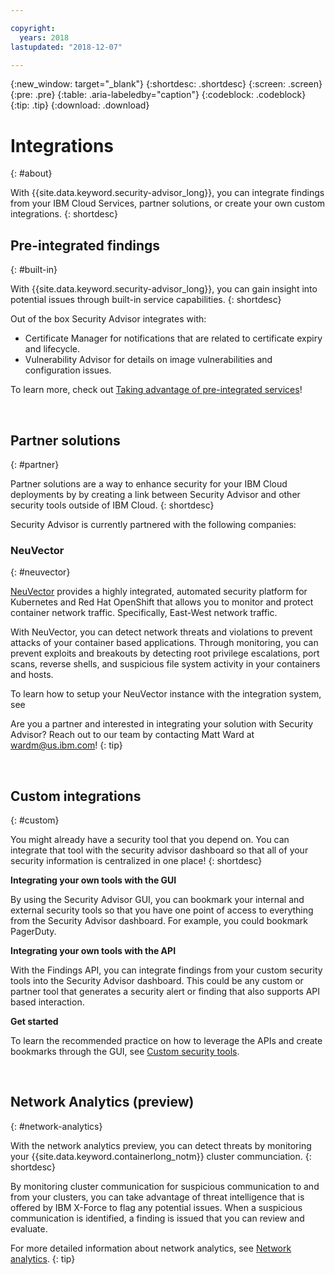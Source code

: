 ```yaml
---

copyright:
  years: 2018
lastupdated: "2018-12-07"

---
```


{:new_window: target="_blank"}
{:shortdesc: .shortdesc}
{:screen: .screen}
{:pre: .pre}
{:table: .aria-labeledby="caption"}
{:codeblock: .codeblock}
{:tip: .tip}
{:download: .download}

# Integrations
{: #about}

With {{site.data.keyword.security-advisor_long}}, you can integrate findings from your IBM Cloud Services, partner solutions, or create your own custom integrations.
{: shortdesc}


## Pre-integrated findings
{: #built-in}

With {{site.data.keyword.security-advisor_long}}, you can gain insight into potential issues through built-in service capabilities.
{: shortdesc}


Out of the box Security Advisor integrates with:

* Certificate Manager for notifications that are related to certificate expiry and lifecycle.
* Vulnerability Advisor for details on image vulnerabilities and configuration issues.

To learn more, check out [Taking advantage of pre-integrated services](setup.html)!

</br>

## Partner solutions
{: #partner}

Partner solutions are a way to enhance security for your IBM Cloud deployments by by creating a link between Security Advisor and other security tools outside of IBM Cloud.
{: shortdesc}

Security Advisor is currently partnered with the following companies:

### NeuVector
{: #neuvector}

[NeuVector](https://neuvector.com/) provides a highly integrated, automated security platform for Kubernetes and Red Hat OpenShift that allows you to monitor and protect container network traffic. Specifically, East-West network traffic.

With NeuVector, you can detect network threats and violations to prevent attacks of your container based applications. Through monitoring, you can prevent exploits and breakouts by detecting root privilege escalations, port scans, reverse shells, and suspicious file system activity in your containers and hosts.

To learn how to setup your NeuVector instance with the integration system, see

Are you a partner and interested in integrating your solution with Security Advisor? Reach out to our team by contacting Matt Ward at wardm@us.ibm.com!
{: tip}

</br>

## Custom integrations
{: #custom}

You might already have a security tool that you depend on. You can integrate that tool with the security advisor dashboard so that all of your security information is centralized in one place!
{: shortdesc}

**Integrating your own tools with the GUI**

By using the Security Advisor GUI, you can bookmark your internal and external security tools so that you have one point of access to everything from the Security Advisor dashboard. For example, you could bookmark PagerDuty.

**Integrating your own tools with the API**

With the Findings API, you can integrate findings from your custom security tools into the Security Advisor dashboard. This could be any custom or partner tool that generates a security alert or finding that also supports API based interaction.

**Get started**

To learn the recommended practice on how to leverage the APIs and create bookmarks through the GUI, see [Custom security tools](/docs/services/security-advisor/custom.html).

</br>


## Network Analytics (preview)
{: #network-analytics}

With the network analytics preview, you can detect threats by monitoring your {{site.data.keyword.containerlong_notm}} cluster communciation.
{: shortdesc}

By monitoring cluster communication for suspicious communication to and from your clusters, you can take advantage of threat intelligence that is offered by IBM X-Force to flag any potential issues. When a suspicious communication is identified, a finding is issued that you can review and evaluate.

For more detailed information about network analytics, see [Network analytics](network-analytics.html).
{: tip}

</br>
</br>
